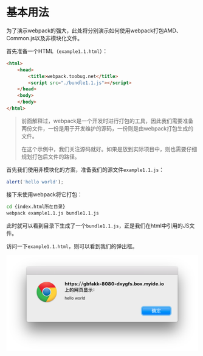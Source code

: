 # 基本用法

为了演示webpack的强大，此处将分别演示如何使用webpack打包AMD、Common.js以及非模块化文件。

首先准备一个HTML（`example1.1.html`）：

```html
<html>
	<head>
		<title>webpack.toobug.net</title>
		<script src="./bundle1.1.js"></script>
	</head>
	<body>
	</body>
</html>
```

> 前面解释过，webpack是一个开发时进行打包的工具，因此我们需要准备两份文件，一份是用于开发维护的源码，一份则是由webpack打包生成的文件。
>
> 在这个示例中，我们关注源码就好。如果是放到实际项目中，则也需要仔细规划打包后文件的路径。

首先我们使用非模块化的方案，准备我们的源文件`example1.1.js`：

```javascript
alert('hello world');
```

接下来使用webpack将它打包：


```sh
cd {index.html所在目录}
webpack example1.1.js bundle1.1.js
```

此时就可以看到目录下生成了一个`bundle1.1.js`，正是我们在html中引用的JS文件。

访问一下`example1.1.html`，则可以看到我们的弹出框。

![1.1.1](../../images/chapter2/basics/1.1.1.png)